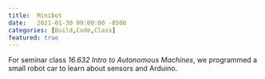 ```yaml
---
title:  Minibot
date:   2021-01-30 09:00:00 -0500
categories: [Build,Code,Class]
featured: true
---
```


For seminar class *16.632 Intro to Autonomous Machines*, we programmed a small robot car to learn about sensors and Arduino.
